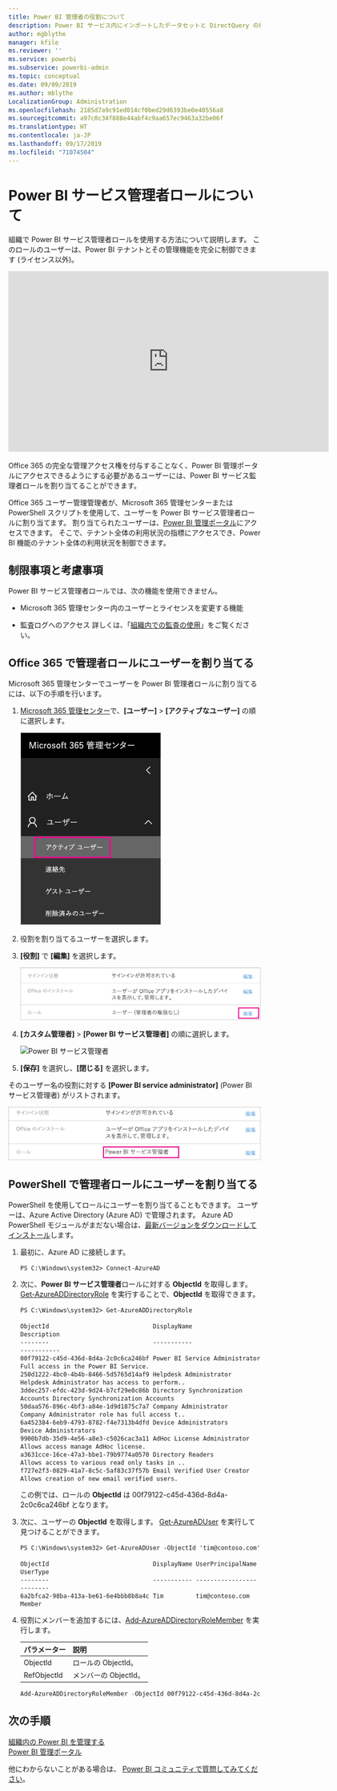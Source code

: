 ```yaml
---
title: Power BI 管理者の役割について
description: Power BI サービス内にインポートしたデータセットと DirectQuery の行レベルのセキュリティを構成する方法。
author: mgblythe
manager: kfile
ms.reviewer: ''
ms.service: powerbi
ms.subservice: powerbi-admin
ms.topic: conceptual
ms.date: 09/09/2019
ms.author: mblythe
LocalizationGroup: Administration
ms.openlocfilehash: 2185d7a9c91ed014cf0bed29d6393be0e40556a8
ms.sourcegitcommit: a97c0c34f888e44abf4c9aa657ec9463a32be06f
ms.translationtype: HT
ms.contentlocale: ja-JP
ms.lasthandoff: 09/17/2019
ms.locfileid: "71074504"
---
```

# <a name="understanding-the-power-bi-service-administrator-role"></a>Power BI サービス管理者ロールについて

組織で Power BI サービス管理者ロールを使用する方法について説明します。 このロールのユーザーは、Power BI テナントとその管理機能を完全に制御できます (ライセンス以外)。

<iframe width="640" height="360" src="https://www.youtube.com/embed/PQRbdJgEm3k?showinfo=0" frameborder="0" allowfullscreen></iframe>

Office 365 の完全な管理アクセス権を付与することなく、Power BI 管理ポータルにアクセスできるようにする必要があるユーザーには、Power BI サービス監理者ロールを割り当てることができます。

Office 365 ユーザー管理管理者が、Microsoft 365 管理センターまたは PowerShell スクリプトを使用して、ユーザーを Power BI サービス管理者ロールに割り当てます。 割り当てられたユーザーは、[Power BI 管理ポータル](service-admin-portal.md)にアクセスできます。 そこで、テナント全体の利用状況の指標にアクセスでき、Power BI 機能のテナント全体の利用状況を制御できます。

## <a name="limitations-and-considerations"></a>制限事項と考慮事項

Power BI サービス管理者ロールでは、次の機能を使用できません。

* Microsoft 365 管理センター内のユーザーとライセンスを変更する機能

* 監査ログへのアクセス 詳しくは、「[組織内での監査の使用](service-admin-auditing.md)」をご覧ください。

## <a name="assign-users-to-the-admin-role-in-office-365"></a>Office 365 で管理者ロールにユーザーを割り当てる

Microsoft 365 管理センターでユーザーを Power BI 管理者ロールに割り当てるには、以下の手順を行います。

1. [Microsoft 365 管理センター](https://portal.office.com/adminportal/home#/homepage)で、**[ユーザー]** > **[アクティブなユーザー]** の順に選択します。

    ![Microsoft 365 管理センター](media/service-admin-role/powerbi-admin-users.png)

1. 役割を割り当てるユーザーを選択します。

1. **[役割]** で **[編集]** を選択します。

    ![ロールを編集する](media/service-admin-role/powerbi-admin-edit-roles.png)

1. **[カスタム管理者]** > **[Power BI サービス管理者]** の順に選択します。

    ![Power BI サービス管理者](media/service-admin-role/powerbi-admin-role.png)

1. **[保存]** を選択し、**[閉じる]** を選択します。

そのユーザー名の役割に対する **[Power BI service administrator]** \(Power BI サービス管理者) がリストされます。

![表示](media/service-admin-role/powerbi-admin-role-set.png)

## <a name="assign-users-to-the-admin-role-with-powershell"></a>PowerShell で管理者ロールにユーザーを割り当てる

PowerShell を使用してロールにユーザーを割り当てることもできます。 ユーザーは、Azure Active Directory (Azure AD) で管理されます。 Azure AD PowerShell モジュールがまだない場合は、[最新バージョンをダウンロードしてインストール](https://www.powershellgallery.com/packages/AzureAD/)します。

1. 最初に、Azure AD に接続します。
   ```
   PS C:\Windows\system32> Connect-AzureAD
   ```

1. 次に、**Power BI サービス管理者**ロールに対する **ObjectId** を取得します。 [Get-AzureADDirectoryRole](/powershell/module/azuread/get-azureaddirectoryrole) を実行することで、**ObjectId** を取得できます。

    ```
    PS C:\Windows\system32> Get-AzureADDirectoryRole

    ObjectId                             DisplayName                        Description
    --------                             -----------                        -----------
    00f79122-c45d-436d-8d4a-2c0c6ca246bf Power BI Service Administrator     Full access in the Power BI Service.
    250d1222-4bc0-4b4b-8466-5d5765d14af9 Helpdesk Administrator             Helpdesk Administrator has access to perform..
    3ddec257-efdc-423d-9d24-b7cf29e0c86b Directory Synchronization Accounts Directory Synchronization Accounts
    50daa576-896c-4bf3-a84e-1d9d1875c7a7 Company Administrator              Company Administrator role has full access t..
    6a452384-6eb9-4793-8782-f4e7313b4dfd Device Administrators              Device Administrators
    9900b7db-35d9-4e56-a8e3-c5026cac3a11 AdHoc License Administrator        Allows access manage AdHoc license.
    a3631cce-16ce-47a3-bbe1-79b9774a0570 Directory Readers                  Allows access to various read only tasks in ..
    f727e2f3-0829-41a7-8c5c-5af83c37f57b Email Verified User Creator        Allows creation of new email verified users.
    ```

    この例では、ロールの **ObjectId** は 00f79122-c45d-436d-8d4a-2c0c6ca246bf となります。

1. 次に、ユーザーの **ObjectId** を取得します。 [Get-AzureADUser](/powershell/module/azuread/get-azureaduser) を実行して見つけることができます。

    ```
    PS C:\Windows\system32> Get-AzureADUser -ObjectId 'tim@contoso.com'

    ObjectId                             DisplayName UserPrincipalName      UserType
    --------                             ----------- -----------------      --------
    6a2bfca2-98ba-413a-be61-6e4bbb8b8a4c Tim         tim@contoso.com        Member
    ```

1. 役割にメンバーを追加するには、[Add-AzureADDirectoryRoleMember](/powershell/module/azuread/add-azureaddirectoryrolemember) を実行します。

    | パラメーター | 説明 |
    | --- | --- |
    | ObjectId |ロールの ObjectId。 |
    | RefObjectId |メンバーの ObjectId。 |

    ```powershell
    Add-AzureADDirectoryRoleMember -ObjectId 00f79122-c45d-436d-8d4a-2c0c6ca246bf -RefObjectId 6a2bfca2-98ba-413a-be61-6e4bbb8b8a4c
    ```

## <a name="next-steps"></a>次の手順

[組織内の Power BI を管理する](service-admin-administering-power-bi-in-your-organization.md)  
[Power BI 管理ポータル](service-admin-portal.md)  

他にわからないことがある場合は、 [Power BI コミュニティで質問してみてください](http://community.powerbi.com/)。